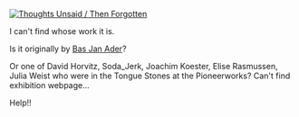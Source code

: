 [![Thoughts Unsaid / Then Forgotten](https://igcdn-photos-c-a.akamaihd.net/hphotos-ak-xap1/t51.2885-15/1599567_1551713155100842_1978914378_n.jpg)](https://instagram.com/pioneerworks/p/zfarSRxUqD/)


I can't find whose work it is.

Is it originally by [Bas Jan Ader](http://www.basjanader.com/)?

Or one of David Horvitz, Soda_Jerk, Joachim Koester, Elise Rasmussen, Julia Weist who were in the Tongue Stones at the Pioneerworks? Can't find exhibition webpage... 


Help!!

